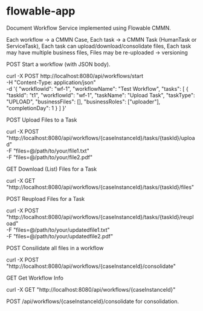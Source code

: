 # flowable-app
Document Workflow Service implemented using Flowable CMMN. 

Each workflow → a CMMN Case, 
Each task → a CMMN Task (HumanTask or ServiceTask), 
Each task can upload/download/consolidate files, 
Each task may have multiple business files, 
Files may be re-uploaded → versioning

POST Start a workflow (with JSON body).

curl -X POST http://localhost:8080/api/workflows/start \
  -H "Content-Type: application/json" \
  -d '{
    "workflowId": "wf-1",
    "workflowName": "Test Workflow",
    "tasks": [
      {
        "taskId": "t1",
        "workflowId": "wf-1",
        "taskName": "Upload Task",
        "taskType": "UPLOAD",
        "businessFiles": [],
        "businessRoles": ["uploader"],
        "completionDay": 1
      }
    ]
  }'

POST Upload Files to a Task

curl -X POST "http://localhost:8080/api/workflows/{caseInstanceId}/tasks/{taskId}/upload" \
  -F "files=@/path/to/your/file1.txt" \
  -F "files=@/path/to/your/file2.pdf"

GET  Download (List) Files for a Task

curl -X GET "http://localhost:8080/api/workflows/{caseInstanceId}/tasks/{taskId}/files"

POST Reupload Files for a Task

curl -X POST "http://localhost:8080/api/workflows/{caseInstanceId}/tasks/{taskId}/reupload" \
  -F "files=@/path/to/your/updatedfile1.txt" \
  -F "files=@/path/to/your/updatedfile2.pdf"

POST Consilidate all files in a workflow

curl -X POST "http://localhost:8080/api/workflows/{caseInstanceId}/consolidate"

GET Get Workflow Info

curl -X GET "http://localhost:8080/api/workflows/{caseInstanceId}"

POST /api/workflows/{caseInstanceId}/consolidate for consolidation.
